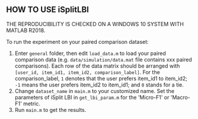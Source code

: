 ## HOW TO USE iSplitLBI
THE REPRODUCIBILITY IS CHECKED ON A WINDOWS 10 SYSTEM WITH MATLAB R2018.

To run the experiment on your paired comparison dataset:
1. Enter `general` folder, then edit `load_data.m` to load your paired comparison data (e.g. `data/simulation/data.mat` file contains xxx paired comparisons). Each row of the data matrix should be arranged with `[user_id, item_id1, item_id2, comparison_label]`. For the comparison_label, `1` denotes that the user prefers item_id1 to item_id2; `-1` means the user prefers item_id2 to item_id1; and `0` stands for a tie.
2. Change `dataset_name` in `main.m` to your customized name. Set the parameters of iSplit LBI in `get_lbi_param.m` for the 'Micro-F1' or 'Macro-F1' metric.
3. Run `main.m` to get the results.
